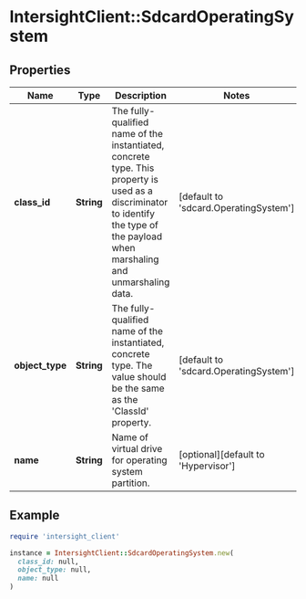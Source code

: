 # IntersightClient::SdcardOperatingSystem

## Properties

| Name | Type | Description | Notes |
| ---- | ---- | ----------- | ----- |
| **class_id** | **String** | The fully-qualified name of the instantiated, concrete type. This property is used as a discriminator to identify the type of the payload when marshaling and unmarshaling data. | [default to &#39;sdcard.OperatingSystem&#39;] |
| **object_type** | **String** | The fully-qualified name of the instantiated, concrete type. The value should be the same as the &#39;ClassId&#39; property. | [default to &#39;sdcard.OperatingSystem&#39;] |
| **name** | **String** | Name of virtual drive for operating system partition. | [optional][default to &#39;Hypervisor&#39;] |

## Example

```ruby
require 'intersight_client'

instance = IntersightClient::SdcardOperatingSystem.new(
  class_id: null,
  object_type: null,
  name: null
)
```

